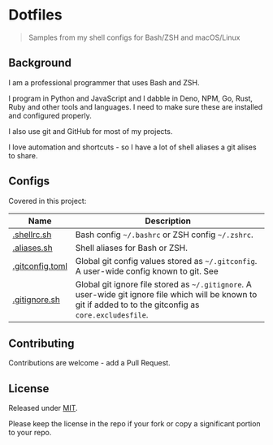 # Dotfiles
> Samples from my shell configs for Bash/ZSH and macOS/Linux

## Background

I am a professional programmer that uses Bash and ZSH. 

I program in Python and JavaScript and I dabble in Deno, NPM, Go, Rust, Ruby and other tools and languages. I need to make sure these are installed and configured properly.

I also use git and GitHub for most of my projects.

I love automation and shortcuts - so I have a lot of shell aliases a git alises to share.


## Configs

Covered in this project:

Name                                | Description
---                                 | ---
[.shellrc.sh](/.shellrc.sh)         | Bash config `~/.bashrc` or ZSH config `~/.zshrc`. 
[.aliases.sh](/.aliases.sh)         | Shell aliases for Bash or ZSH. 
[.gitconfig.toml](/.gitconfig.toml) | Global git config values stored as `~/.gitconfig`. A user-wide config known to git. See 
[.gitignore.sh](/.gitignore.sh)     | Global git ignore file stored as `~/.gitignore`. A user-wide git ignore file which will be known to git if added to to the gitconfig as `core.excludesfile`.


## Contributing

Contributions are welcome - add a Pull Request.


## License

Released under [MIT](/LICENSE).

Please keep the license in the repo if your fork or copy a significant portion to your repo.
